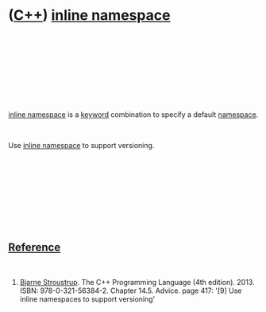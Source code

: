 



 

 

 

 

 

([C++](Cpp.htm)) [inline namespace](CppInlineNamespace.htm)
===========================================================

 

 

 

 

 

[inline namespace](CppInlineNamespace.htm) is a
[keyword](CppKeyword.htm) combination to specify a default
[namespace](CppNamespace.htm).

 

Use [inline namespace](CppInlineNamespace.htm) to support versioning.

 

 

 

 

 

[Reference](CppReferences.htm)
------------------------------

 

1.  [Bjarne Stroustrup](CppBjarneStroustrup.htm). The C++ Programming
    Language (4th edition). 2013. ISBN: 978-0-321-56384-2. Chapter 14.5.
    Advice. page 417: '\[9\] Use inline namespaces to support
    versioning'

 

 

 

 

 





 



